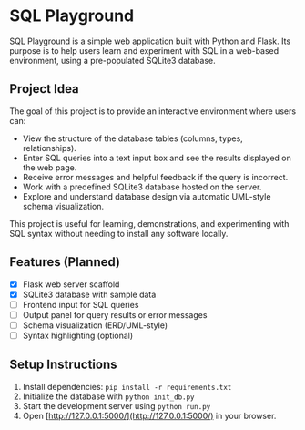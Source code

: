 # SQL Playground

SQL Playground is a simple web application built with Python and Flask. Its purpose is to help users learn and experiment with SQL in a web-based environment, using a pre-populated SQLite3 database.

## Project Idea

The goal of this project is to provide an interactive environment where users can:

* View the structure of the database tables (columns, types, relationships).
* Enter SQL queries into a text input box and see the results displayed on the web page.
* Receive error messages and helpful feedback if the query is incorrect.
* Work with a predefined SQLite3 database hosted on the server.
* Explore and understand database design via automatic UML-style schema visualization.

This project is useful for learning, demonstrations, and experimenting with SQL syntax without needing to install any software locally.

## Features (Planned)

* [x] Flask web server scaffold
* [x] SQLite3 database with sample data
* [ ] Frontend input for SQL queries
* [ ] Output panel for query results or error messages
* [ ] Schema visualization (ERD/UML-style)
* [ ] Syntax highlighting (optional)

## Setup Instructions

1. Install dependencies: `pip install -r requirements.txt`
2. Initialize the database with `python init_db.py`
3. Start the development server using `python run.py`
4. Open [http://127.0.0.1:5000/](http://127.0.0.1:5000/) in your browser.
